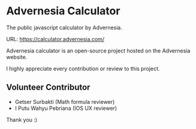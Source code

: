 # Advernesia Calculator

The public javascript calculator by Advernesia.

URL: <a href="https://calculator.advernesia.com" target="_blank">https://calculator.advernesia.com/</a>

Advernesia calculator is an open-source project hosted on the Advernesia website.

I highly appreciate every contribution or review to this project.

## Volunteer Contributor

- Getser Surbakti (Math formula reviewer)
- I Putu Wahyu Pebriana (IOS UX reviewer)

Thank you :)
